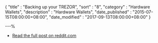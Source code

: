 {
"title"       : "Backing up your TREZOR",
"sort"        : "8",
"category"    : "Hardware Wallets",
"description" : "Hardware Wallets",
"date_published" : "2015-07-15T08:00:00+08:00",
"date_modified"  : "2017-09-13T08:00:00+08:00"
}

---%


- [Read the full post on reddit.com](https://www.reddit.com/r/TREZOR/comments/6wbqdl/how_do_i_backup_myetherwallet/)
